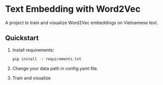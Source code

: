 # Text Embedding with Word2Vec

A project to train and visualize Word2Vec embeddings on Vietnamese text.

## Quickstart

1. Install requirements:
   ```bash
   pip install -r requirements.txt
   ```

2. Change your data path in config.yaml file.

3. Train and visualize 

